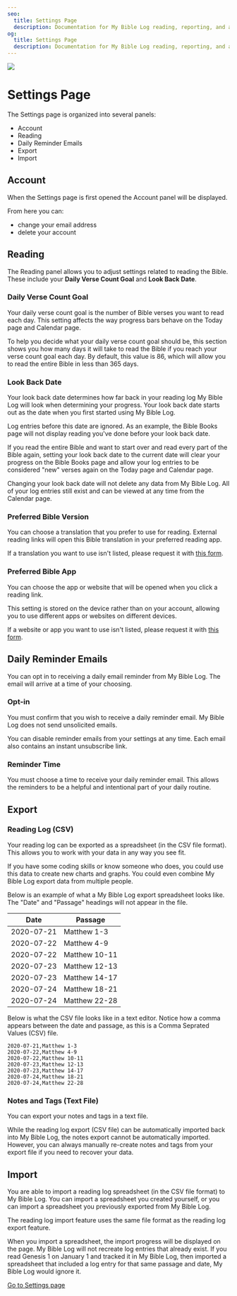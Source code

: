 ```yaml
---
seo:
  title: Settings Page
  description: Documentation for My Bible Log reading, reporting, and account settings
og:
  title: Settings Page
  description: Documentation for My Bible Log reading, reporting, and account settings
---
```


![](/share.jpg)

# Settings Page

The Settings page is organized into several panels:

* Account
* Reading
* Daily Reminder Emails
* Export
* Import

## Account

When the Settings page is first opened the Account panel will be displayed.

From here you can:

* change your email address
* delete your account

## Reading

The Reading panel allows you to adjust settings related to reading the Bible. These include your **Daily Verse Count Goal** and **Look Back Date**.

### Daily Verse Count Goal

Your daily verse count goal is the number of Bible verses you want to read each day. This setting affects the way progress bars behave on the Today page and Calendar page.

To help you decide what your daily verse count goal should be, this section shows you how many days it will take to read the Bible if you reach your verse count goal each day. By default, this value is 86, which will allow you to read the entire Bible in less than 365 days.

### Look Back Date

Your look back date determines how far back in your reading log My Bible Log will look when determining your progress. Your look back date starts out as the date when you first started using My Bible Log.

Log entries before this date are ignored. As an example, the Bible Books page will not display reading you've done before your look back date.

If you read the entire Bible and want to start over and read every part of the Bible again, setting your look back date to the current date will clear your progress on the Bible Books page and allow your log entries to be considered "new" verses again on the Today page and Calendar page.

Changing your look back date will not delete any data from My Bible Log. All of your log entries still exist and can be viewed at any time from the Calendar page.

### Preferred Bible Version

You can choose a translation that you prefer to use for reading. External reading links will open this Bible translation in your preferred reading app.

If a translation you want to use isn't listed, please request it with [this form](/feedback).

### Preferred Bible App

You can choose the app or website that will be opened when you click a reading link.

This setting is stored on the device rather than on your account, allowing you to use different apps or websites on different devices.

If a website or app you want to use isn't listed, please request it with [this form](/feedback).

## Daily Reminder Emails

You can opt in to receiving a daily email reminder from My Bible Log. The email will arrive at a time of your choosing.

### Opt-in

You must confirm that you wish to receive a daily reminder email. My Bible Log does not send unsolicited emails.

You can disable reminder emails from your settings at any time. Each email also contains an instant unsubscribe link.

### Reminder Time

You must choose a time to receive your daily reminder email. This allows the reminders to be a helpful and intentional part of your daily routine.

## Export

### Reading Log (CSV)

Your reading log can be exported as a spreadsheet (in the CSV file format). This allows you to work with your data in any way you see fit.

If you have some coding skills or know someone who does, you could use this data to create new charts and graphs. You could even combine My Bible Log export data from multiple people.

Below is an example of what a My Bible Log export spreadsheet looks like. The "Date" and "Passage" headings will not appear in the file.

|Date|Passage|
|---|---|
|2020-07-21|Matthew 1-3|
|2020-07-22|Matthew 4-9|
|2020-07-22|Matthew 10-11|
|2020-07-23|Matthew 12-13|
|2020-07-23|Matthew 14-17|
|2020-07-24|Matthew 18-21|
|2020-07-24|Matthew 22-28|

Below is what the CSV file looks like in a text editor. Notice how a comma appears between the date and passage, as this is a Comma Seprated Values (CSV) file.

```csv
2020-07-21,Matthew 1-3
2020-07-22,Matthew 4-9
2020-07-22,Matthew 10-11
2020-07-23,Matthew 12-13
2020-07-23,Matthew 14-17
2020-07-24,Matthew 18-21
2020-07-24,Matthew 22-28
```

### Notes and Tags (Text File)

You can export your notes and tags in a text file.

While the reading log export (CSV file) can be automatically imported back into My Bible Log, the notes export cannot be automatically imported.
However, you can always manually re-create notes and tags from your export file if you need to recover your data.

## Import

You are able to import a reading log spreadsheet (in the CSV file format) to My Bible Log. You can import a spreadsheet you created yourself, or you can import a spreadsheet you previously exported from My Bible Log.

The reading log import feature uses the same file format as the reading log export feature.

When you import a spreadsheet, the import progress will be displayed on the page. My Bible Log will not recreate log entries that already exist. If you read Genesis 1 on January 1 and tracked it in My Bible Log, then imported a spreadsheet that included a log entry for that same passage and date, My Bible Log would ignore it.

<div class="buttons">
  <a class="button is-light" href="/settings">Go to Settings page</a>
</div>
